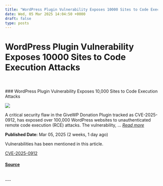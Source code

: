 ```yaml
---
title: "WordPress Plugin Vulnerability Exposes 10000 Sites to Code Execution Attacks"
date: Wed, 05 Mar 2025 14:04:50 +0000
draft: false
type: posts
---
```

# WordPress Plugin Vulnerability Exposes 10000 Sites to Code Execution Attacks

<br/>

<br/>
### WordPress Plugin Vulnerability Exposes 10,000 Sites to Code Execution Attacks

![](https://upload.cvefeed.io/news/33585/thumbnail.jpg)

A critical security flaw in the GiveWP Donation Plugin tracked as CVE-2025-0912, has exposed over 100,000 WordPress websites to unauthenticated remote code execution (RCE) attacks. The vulnerability, ... [_Read more_](https://cybersecuritynews.com/wordpress-plugin-vulnerability-code-execution/)

**Published Date:** Mar 05, 2025 (2 weeks, 1 day ago)

Vulnerabilities has been mentioned in this article.

[CVE-2025-0912](https://cvefeed.io/vuln/detail/CVE-2025-0912)

#### [Source](https://cybersecuritynews.com/wordpress-plugin-vulnerability-code-execution/)

<br/>
---
